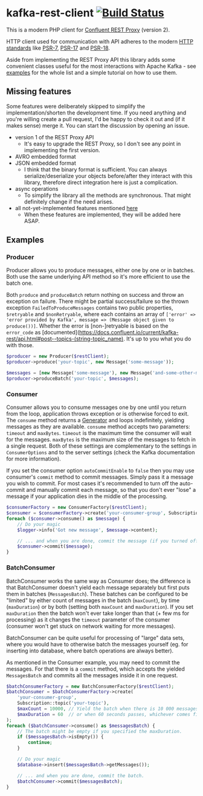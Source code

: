 kafka-rest-client [![Build Status](https://travis-ci.com/grongor/php-kafka-rest-client.svg?branch=master)](https://travis-ci.com/grongor/php-kafka-rest-client)
=================

This is a modern PHP client for [Confluent REST Proxy](https://docs.confluent.io/current/kafka-rest/) (version 2).

HTTP client used for communication with API adheres to the modern [HTTP standards](http://php-http.org) like
[PSR-7](https://www.php-fig.org/psr/psr-7/), [PSR-17](https://www.php-fig.org/psr/psr-17/)
and [PSR-18](https://www.php-fig.org/psr/psr-18/).

Aside from implementing the REST Proxy API this library adds some convenient classes useful for the most interactions
with Apache Kafka - see [examples](#Examples) for the whole list and a simple tutorial on how to use them.

Missing features
----------------

Some features were deliberately skipped to simplify the implementation/shorten the development time.
If you need anything and you're willing create a pull request, I'd be happy to check it out
and (if it makes sense) merge it. You can start the discussion by opening an issue.

- version 1 of the REST Proxy API
  - It's easy to upgrade the REST Proxy, so I don't see any point in implementing the first version.
- AVRO embedded format
- JSON embedded format
  - I think that the binary format is sufficient. You can always serialize/deserialize your objects before/after
  they interact with this library, therefore direct integration here is just a complication.
- async operations
  - To simplify the library all the methods are synchronous. That might definitely change if the need arises.
- all not-yet-implemented features mentioned [here](https://docs.confluent.io/current/kafka-rest/#features)
  - When these features are implemented, they will be added here ASAP.

Examples
--------

### Producer

Producer allows you to produce messages, either one by one or in batches. Both use the same underlying API method
so it's more efficient to use the batch one.

Both `produce` and `produceBatch` return nothing on success and throw an exception on failure.
There might be partial success/failure so the thrown exception `FailedToProduceMessages` contains two public properties,
`$retryable` and `$nonRetryable`, where each contains an array of
`['error' => 'error provided by Kafka', message => (Message object given to produce())]`.
Whether the error is [non-]retryable is based on the `error_code` as
[documented](https://docs.confluent.io/current/kafka-rest/api.html#post--topics-(string-topic_name).
It's up to you what you do with those.

```php
$producer = new Producer($restClient);
$producer->produce('your-topic', new Message('some-message'));

$messages = [new Message('some-message'), new Message('and-some-other-message')];
$producer->produceBatch('your-topic', $messages);
```

### Consumer

Consumer allows you to consume messages one by one until you return from the loop, application throws exception
or is otherwise forced to exit.
The `consume` method returns a [Generator](https://www.php.net/manual/en/class.generator.php) and loops indefinitely,
yielding messages as they are available. `consume` method accepts two parameters: `timeout` and `maxBytes`.
`timeout` is the maximum time the consumer will wait for the messages. `maxBytes` is the maximum size of the messages
to fetch in a single request. Both of these settings are complementary to the settings in `ConsumerOptions` and to the
server settings (check the Kafka documentation for more information).

If you set the consumer option `autoCommitEnable` to `false` then you may use consumer's `commit` method to commit
messages. Simply pass it a message you wish to commit. For most cases it's recommended to turn off the auto-commit
and manually commit each message, so that you don't ever "lose" a message if your application dies
in the middle of the processing.

```php
$consumerFactory = new ConsumerFactory($restClient);
$consumer = $consumerFactory->create('your-consumer-group', Subscription::topic('your-topic'));
foreach ($consumer->consume() as $message) {
    // Do your magic
    $logger->info('Got new message', $message->content);

    // ... and when you are done, commit the message (if you turned off auto-committing).
    $consumer->commit($message);
}
```

### BatchConsumer

BatchConsumer works the same way as Consumer does; the difference is that BatchConsumer doesn't yield each message
separately but first puts them in batches (`MessagesBatch`). These batches can be configured to be "limited" by either
count of messages in the batch (`maxCount`), by time (`maxDuration`) or by both (setting both `maxCount` and
`maxDuration`). If you set `maxDuration` then the batch won't ever take longer than that (+ few ms for processing) as
it changes the `timeout` parameter of the consumer (consumer won't get stuck on network waiting for more messages).

BatchConsumer can be quite useful for processing of "large" data sets, where you would have to otherwise batch
the messages yourself (eg. for inserting into database, where batch operations are always better).

As mentioned in the Consumer example, you may need to commit the messages. For that there is a `commit` method,
which accepts the yielded `MessagesBatch` and commits all the messages inside it in one request.

```php
$batchConsumerFactory = new BatchConsumerFactory($restClient);
$batchConsumer = $batchConsumerFactory->create(
    'your-consumer-group',
    Subscription::topic('your-topic'),
    $maxCount = 10000, // Yield the batch when there is 10 000 messages in it
    $maxDuration = 60  // or when 60 seconds passes, whichever comes first.
);
foreach ($batchConsumer->consume() as $messagesBatch) {
    // The batch might be empty if you specified the maxDuration.
    if ($messagesBatch->isEmpty()) {
        continue;
    }

    // Do your magic
    $database->insert($messagesBatch->getMessages());

    // ... and when you are done, commit the batch.
    $batchConsumer->commit($messagesBatch);
}
```
